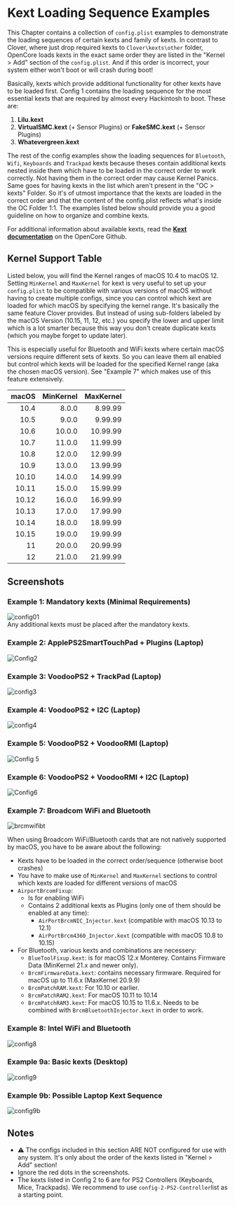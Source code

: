 # Kext Loading Sequence Examples

This Chapter contains a collection of `config.plist` examples to demonstrate the loading sequences of certain kexts and family of kexts. In contrast to Clover, where just drop required kexts to `Clover\kexts\other` folder, OpenCore loads kexts in the exact same order they are listed in the "Kernel > Add" section of the `config.plist`. And if this order is incorrect, your system either won't boot or will crash during boot!

Basically, kexts which provide additional functionality for other kexts have to be loaded first. Config 1 contains the loading sequence for the most essential kexts that are required by almost every Hackintosh to boot. These are:

1. **Lilu.kext**
2. **VirtualSMC.kext** (+ Sensor Plugins) or **FakeSMC.kext** (+ Sensor Plugins)
3. **Whatevergreen.kext**

The rest of the config examples show the loading sequences for `Bluetooth`, `Wifi`, `Keyboards` and `Trackpad` kexts because theses contain additional kexts nested inside them which have to be loaded in the correct order to work correctly. Not having them in the correct order may cause Kernel Panics. Same goes for having kexts in the list which aren't present in the "OC > kexts" Folder. So it's of utmost importance that the kexts are loaded in the correct order and that the content of the config.plist reflects what's inside the OC Folder 1:1. The examples listed below should provide you a good guideline on how to organize and combine kexts.

For additional information about available kexts, read the [**Kext documentation**](https://github.com/acidanthera/OpenCorePkg/blob/master/Docs/kext.md) on the OpenCore Github.

## Kernel Support Table
Listed below, you will find the Kernel ranges of macOS 10.4 to macOS 12. Setting `MinKernel` and `MaxKernel` for kext is very useful to set up your `config.plist` to be compatible with various versions of macOS without having to create multiple configs, since you can control which kext are loaded for which macOS by specifying the kernel range. It's basically the same feature Clover provides. But instead of using sub-folders labeled by the macOS Version (10.15, 11, 12, etc.) you specify the lower and upper limit which is a lot smarter because this way you don't create duplicate kexts (which you maybe forget to update later).

This is especially useful for Bluetooth and WiFi kexts where certain macOS versions require different sets of kexts. So you can leave them all enabled but control which kexts will be loaded for the specified Kernel range (aka the chosen macOS version). See "Example 7" which makes use of this feature extensively.

|macOS|MinKernel|MaxKernel
|-----:|---------:|--------:|
10.4 	|8.0.0| 	8.99.99
10.5 	|9.0.0| 	9.99.99
10.6 	|10.0.0| 	10.99.99
10.7 	|11.0.0| 	11.99.99
10.8 	|12.0.0|	12.99.99
10.9 	|13.0.0| 	13.99.99
10.10 	|14.0.0|	14.99.99
10.11 	|15.0.0|	15.99.99
10.12 	|16.0.0|	16.99.99
10.13 	|17.0.0|	17.99.99
10.14 	|18.0.0|	18.99.99
10.15 	|19.0.0|	19.99.99
11 		|20.0.0| 	20.99.99
12		|21.0.0|	21.99.99

## Screenshots
### Example 1: Mandatory kexts (Minimal Requirements)
![config01](https://user-images.githubusercontent.com/76865553/140840864-e7596685-d2bf-426d-af92-4f23fa01f18a.png)</br>
Any additional kexts must be placed after the mandatory kexts.
### Example 2: ApplePS2SmartTouchPad + Plugins (Laptop)
![Config2](https://user-images.githubusercontent.com/76865553/140813746-3d3ab6aa-949a-4b91-8c9b-c3dcd0fef77d.png)
### Example 3: VoodooPS2 + TrackPad (Laptop)
![config3](https://user-images.githubusercontent.com/76865553/140813775-eb6ff60f-9ec3-4c9b-a768-f5e5a9e6868e.png)
### Example 4: VoodooPS2 + I2C (Laptop)
![config4](https://user-images.githubusercontent.com/76865553/140813798-a403f299-e85d-4fed-90f7-bea045384db5.png)
### Example 5: VoodooPS2 + VoodooRMI (Laptop)
![Config 5](https://user-images.githubusercontent.com/76865553/140813835-d9cd3e9c-ee55-43f1-b33f-2ae292b53b17.png)
### Example 6: VoodooPS2 + VoodooRMI + I2C (Laptop)
![Config6](https://user-images.githubusercontent.com/76865553/140813861-4ffce7a5-d636-4bec-a496-cefe85b2a9a0.png)
### Example 7: Broadcom WiFi and Bluetooth 
![brcmwifibt](https://user-images.githubusercontent.com/76865553/142741082-598db376-cff1-48c4-8cce-c1a06312f85b.png)

When using Broadcom WiFi/Bluetooth cards that are not natively supported by macOS, you have to be aware about the following:

- Kexts have to be loaded in the correct order/sequence (otherwise boot crashes)
- You have to make use of `MinKernel` and `MaxKernel` sections to control which kexts are loaded for different versions of macOS 
- `AirportBrcomFixup`:
	- Is for enabling WiFi
	- Contains 2 additional kexts as Plugins (only one of them should be enabled at any time):
		- `AirPortBrcmNIC_Injector.kext` (compatible with macOS 10.13 to 12.1)
		- `AirPortBrcm4360_Injector.kext` (compatible with macOS 10.8 to 10.15)
- For Bluetooth, various kexts and combinations are necessery:
	- `BlueToolFixup.kext`: is for macOS 12.x Monterey. Contains Firmware Data (MinKernel 21.x and newer only).
	- `BrcmFirmwareData.kext`: contains necessary firmware. Required for macOS up to 11.6.x (MaxKernel 20.9.9)
	- `BrcmPatchRAM.kext`: For 10.10 or earlier.
	- `BrcmPatchRAM2.kext`: For macOS 10.11 to 10.14
	- `BrcmPatchRAM3.kext`: For macOS 10.15 to 11.6.x. Needs to be combined with `BrcmBluetoothInjector.kext` in order to work.

### Example 8: Intel WiFi and Bluetooth 
![config8](https://user-images.githubusercontent.com/76865553/140813902-8f5cedb0-4fd6-4736-ab69-c5e6f3a63fdb.png)
### Example 9a: Basic kexts (Desktop)
![config9](https://user-images.githubusercontent.com/76865553/140826181-073a2204-aacb-435e-970c-1823cd2786d1.png)
### Example 9b: Possible Laptop Kext Sequence
![config9b](https://user-images.githubusercontent.com/76865553/140829571-525840b9-f7e5-4abb-8cd9-3aa0e31867a9.png)

## Notes
- :warning: The configs included in this section ARE NOT configured for use with any system. It's only about the order of the kexts listed in "Kernel > Add" section!
- Ignore the red dots in the screenshots. 
- The kexts listed in Config 2 to 6 are for PS2 Controllers (Keyboards, Mice, Trackpads). We recommend to use `config-2-PS2-Controller`list as a starting point.
